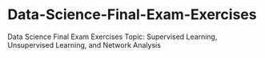 # Data-Science-Final-Exam-Exercises
Data Science Final Exam Exercises Topic: Supervised Learning, Unsupervised Learning, and Network Analysis
